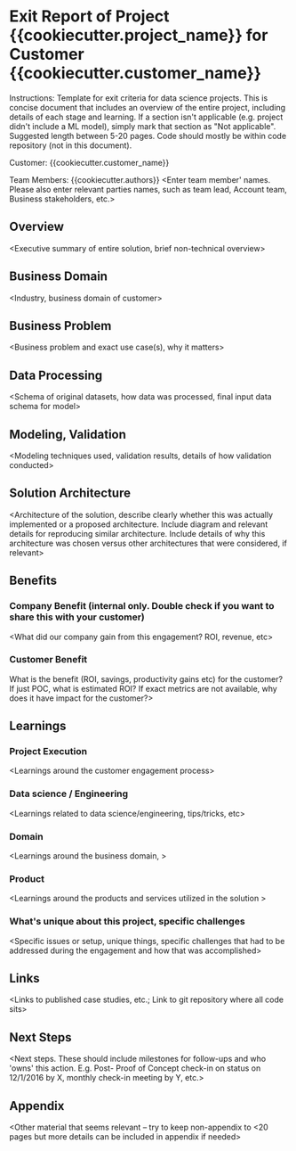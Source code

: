 # Exit Report of Project {{cookiecutter.project_name}} for Customer {{cookiecutter.customer_name}}

Instructions: Template for exit criteria for data science projects. This is concise document that includes an overview of the entire project, including details of each stage and learning. If a section isn't applicable (e.g. project didn't include a ML model), simply mark that section as "Not applicable". Suggested length between 5-20 pages. Code should mostly be within code repository (not in this document).

Customer: {{cookiecutter.customer_name}}

Team Members: {{cookiecutter.authors}}
<Enter team member' names. Please also enter relevant parties names, such as team lead, Account team, Business stakeholders, etc.\>

##	Overview

<Executive summary of entire solution, brief non-technical overview\>

##	Business Domain
<Industry, business domain of customer\>

##	Business Problem
<Business problem and exact use case(s), why it matters\>

##	Data Processing
<Schema of original datasets, how data was processed, final input data schema for model\>

##	Modeling, Validation
<Modeling techniques used, validation results, details of how validation conducted\>

##	Solution Architecture
<Architecture of the solution, describe clearly whether this was actually implemented or a proposed architecture. Include diagram and relevant details for reproducing similar architecture. Include details of why this architecture was chosen versus other architectures that were considered, if relevant\>

##	Benefits

###	Company Benefit (internal only. Double check if you want to share this with your customer)
<What did our company gain from this engagement? ROI, revenue,  etc\>

###	Customer Benefit
What is the benefit (ROI, savings, productivity gains etc)  for the customer? If just POC, what is estimated ROI? If exact metrics are not available, why does it have impact for the customer?\>

##	Learnings

### 	Project Execution
<Learnings around the customer engagement process\>

### Data science / Engineering
<Learnings related to data science/engineering, tips/tricks, etc\>


### Domain
<Learnings around the business domain, \>

### Product
<Learnings around the products and services utilized in the solution \>

###	What's unique about this project, specific challenges
<Specific issues or setup, unique things, specific challenges that had to be addressed during the engagement and how that was accomplished\>

##	Links
<Links to published case studies, etc.; Link to git repository where all code sits\>

##	Next Steps

<Next steps. These should include milestones for follow-ups and who 'owns' this action. E.g. Post- Proof of Concept check-in on status on 12/1/2016 by X, monthly check-in meeting by Y, etc.\>

## Appendix
<Other material that seems relevant – try to keep non-appendix to <20 pages but more details can be included in appendix if needed\>
